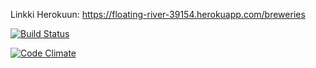 Linkki Herokuun:
https://floating-river-39154.herokuapp.com/breweries

[![Build Status](https://travis-ci.org/mluukkai/ratebeer-public.png)](https://travis-ci.org/Koppari/webdevcourse)

[![Code Climate](https://codeclimate.com/github/Koppari/webdevcourse)](https://codeclimate.com/github/Koppari/webdevcourse)